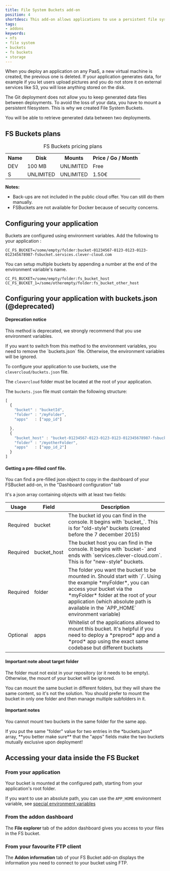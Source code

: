 ```yaml
---
title: File System Buckets add-on
position: 4
shortdesc: This add-on allows applications to use a persistent file system, as git-based apps don't have one.
tags:
- addons
keywords:
- nfs
- file system
- buckets
- fs buckets
- storage
---
```


When you deploy an application on any PaaS, a new virtual machine is created, the previous one is deleted.
If your application generates data, for example if you let users upload pictures and you do not store it on external
services like S3, you will lose anything stored on the disk.

The Git deployment does not allow you to keep generated data files between deployments. To avoid the loss of your data,
you have to mount a persistent filesystem. This is why we created File System Buckets.

You will be able to retrieve generated data between two deployments.

## FS Buckets plans

<table class="table table-bordered table-striped dataTable"><caption>FS Buckets pricing plans</caption>
<tr>
<th>Name</th>
<th>Disk</th>
<th>Mounts</th>
<th>Price / Go / Month</th>
</tr>
<tr>
<td class="cc-col__price "><span class="label cc-label__price label-info">DEV</span></td>
<td>100 MB</td>
<td>UNLIMITED</td>
<td>Free</td>
</tr>
<tr>
<td class="cc-col__price "><span class="label cc-label__price label-info">S</span></td>
<td>UNLIMITED</td>
<td>UNLIMITED</td>
<td>1.50€</td>
</tr>
</table>

**Notes:** 
- Back-ups are not included in the public cloud offer. You can still do them manually.
- FSBuckets are not available for Docker because of security concerns.

## Configuring your application

Buckets are configured using environment variables. Add the following to your application :

```
CC_FS_BUCKET=/some/empty/folder:bucket-01234567-0123-0123-0123-012345678987-fsbucket.services.clever-cloud.com
```

You can setup multiple buckets by appending a number at the end of the environment variable's name.
```
CC_FS_BUCKET=/some/empty/folder:fs_bucket_host
CC_FS_BUCKET_1=/some/otherempty/folder:fs_bucket_other_host
```

## Configuring your application with buckets.json (@deprecated)

<div class="panel panel-warning">
  <div class="panel-heading">
    <h4 class="panel-title">Deprecation notice</h4>
  </div>
  <div class="panel-body">
    <p>
    This method is deprecated, we strongly recommend that you use environment variables.
    </p>
    <p>
      If you want to switch from this method to the environment variables, you need to remove the `buckets.json` file. Otherwise, the environment variables will be ignored.
    </p>
  </div>
</div>

To configure your application to use buckets, use the
`clevercloud/buckets.json` file.

The `clevercloud` folder must be located at the root of your application.

The `buckets.json` file must contain the following structure:

```javascript
[
  {
    "bucket" : "bucketId",
    "folder" : "/myFolder",
    "apps"   : ["app_id"]

  },
  {
    "bucket_host" : "bucket-01234567-0123-0123-0123-012345678987-fsbucket.services.clever-cloud.com",
    "folder" : "/myotherFolder",
    "apps"   : ["app_id_2"]
  }
]
```

<div class="panel panel-info">
  <div class="panel-heading">
    <h4 class="panel-title">Getting a pre-filled conf file.</h4>
  </div>
  <div class="panel-body">
    You can find a pre-filled json object to copy in the dashboard of your FSBucket add-on, in the "Dashboard configuration" tab
  </div>
</div>

It's a json array containing objects with at least two fields:

<table id="nodedeps" class="table table-bordered table-striped">
<thead>
<tr>
<th>Usage</th>
<th>Field</th>
<th>Description</th>
</tr>
</thead>
<tbody>
<tr>
<td><span class="label label-danger">Required</span></td>
<td>bucket</td>
<td>The bucket id you can find in the console. It begins with `bucket_`. This is for
"old-style" buckets (created before the 7 december 2015)</td>
</tr>
<tr>
<td><span class="label label-danger">Required</span></td>
<td>bucket_host</td>
<td>The bucket host you can find in the console. It begins with `bucket-` and ends with
`services.clever-cloud.com`. This is for "new-style" buckets.</td>
</tr>
<tr>
<td><span class="label label-danger">Required</span></td>
<td>folder</td>
<td>The folder you want the bucket to be mounted in. Should start with `/`. Using the example
*myFolder*, you can access your bucket via the *myFolder* folder at
the root of your application (which absolute path is available in the `APP_HOME` environment variable)</td>
</tr>
<tr>
<td class="cc-depusage"><span class="label label-default">Optional</span></td>
<td>apps</td>
<td>Whitelist of the applications allowed to mount this bucket. It's helpful if you need
to deploy a *preprod* app and a *prod* app using the exact same codebase but different
buckets</td>
</tr>
</tbody>
</table>

<div class="panel panel-warning">
  <div class="panel-heading">
    <h4 class="panel-title">Important note about target folder</h4>
  </div>
  <div class="panel-body">
    <p>
    The folder must not exist in your repository (or it needs to be empty). Otherwise, the mount of your bucket will be ignored.
    </p>
    <p>
    You can mount the same bucket in different folders, but they will share the same
    content, so it's not the solution. You should prefer to mount the bucket in only one
    folder and then manage multiple subfolders in it.
    </p>
  </div>
</div>

<div class="panel panel-warning">
  <div class="panel-heading">
    <h4 class="panel-title">Important notes</h4>
  </div>
  <div class="panel-body">
    <p>
    You cannot mount two buckets in the same folder for the same app.
    </p>
    <p>
    If you put the same "folder" value for two entries in the *buckets.json* array, **you better
    make sure** that the "apps" fields make the two buckets mutually exclusive upon deployment!
    </p>
  </div>
</div>

## Accessing your data inside the FS Bucket

### From your application

Your bucket is mounted at the configured path, starting from your application's
root folder.

If you want to use an absolute path, you can use the `APP_HOME` environment
variable, see [special environment variables](https://www.clever-cloud.com/doc/admin-console/environment-variables/#special-environment-variables)

### From the addon dashboard

The **File explorer** tab of the addon dashboard gives you access to your files
in the FS bucket.

### From your favourite FTP client

The **Addon information** tab of your FS Bucket add-on displays the information
you need to connect to your bucket using FTP.
